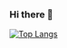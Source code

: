 ### Hi there 👋


[![Top Langs](https://github-readme-stats.vercel.app/api/top-langs/?username=mehkey&exclude_repo=leetcode&hide=jupyter%20notebook&custom_title=Top%20Languages&langs_count=10)](https://github.com/mehkey/github-readme-stats)


<!--
**mehkey/mehkey** is a ✨ _special_ ✨ repository because its `README.md` (this file) appears on your GitHub profile.

Here are some ideas to get you started:

- 🔭 I’m currently working on ...
- 🌱 I’m currently learning ...
- 👯 I’m looking to collaborate on ...
- 🤔 I’m looking for help with ...
- 💬 Ask me about ...
- 📫 How to reach me: ...
- 😄 Pronouns: ...
- ⚡ Fun fact: ...
-->
